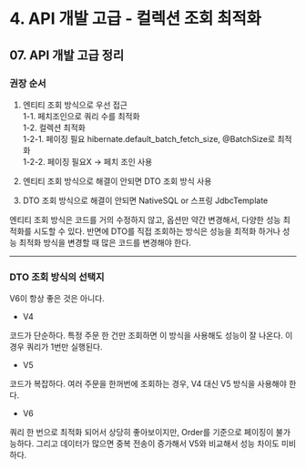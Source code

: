 # 4. API 개발 고급 - 컬렉션 조회 최적화
## 07. API 개발 고급 정리
### 권장 순서
1. 엔티티 조회 방식으로 우선 접근   
1-1. 페치조인으로 쿼리 수를 최적화   
1-2. 컬렉션 최적화   
1-2-1. 페이징 필요 hibernate.default_batch_fetch_size, @BatchSize로 최적화   
1-2-2. 페이징 필요X → 페치 조인 사용   

2. 엔티티 조회 방식으로 해결이 안되면 DTO 조회 방식 사용
3. DTO 조회 방식으로 해결이 안되면 NativeSQL or 스프링 JdbcTemplate

엔티티 조회 방식은 코드를 거의 수정하지 않고, 옵션만 약간 변경해서, 다양한 성능 최적화를 시도할 수 있다.
반면에 DTO를 직접 조회하는 방식은 성능을 최적화 하거나 성능 최적화 방식을 변경할 때 많은 코드를 변경해야 한다.

***
### DTO 조회 방식의 선택지
V6이 항상 좋은 것은 아니다.
- V4

코드가 단순하다. 특정 주문 한 건만 조회하면 이 방식을 사용해도 성능이 잘 나온다. 이 경우 쿼리가 1번만 실행된다.

- V5

코드가 복잡하다. 여러 주문을 한꺼번에 조회하는 경우, V4 대신 V5 방식을 사용해야 한다.

- V6

쿼리 한 번으로 최적화 되어서 상당히 좋아보이지만, Order를 기준으로 페이징이 불가능하다.
그리고 데이터가 많으면 중복 전송이 증가해서 V5와 비교해서 성능 차이도 미비하다.
